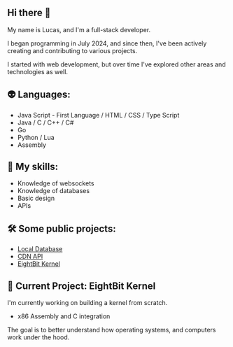 ## Hi there 👋

<p>My name is Lucas, and I'm a full-stack developer.</p>

<p>I began programming in July 2024, and since then, I've been actively creating and contributing to various projects.</p>

<p>I started with web development, but over time I've explored other areas and technologies as well.</p>

## 👽 Languages:
- Java Script - First Language / HTML / CSS / Type Script
- Java / C / C++ / C#
- Go
- Python / Lua
- Assembly

## 🚀 My skills:
- Knowledge of websockets
- Knowledge of databases
- Basic design
- APIs

## 🛠️ Some public projects:
- [Local Database](https://github.com/jerious1337/LocalDatabase)
- [CDN API](https://github.com/jerious1337/CDNServiceApi)
- [EightBit Kernel](https://github.com/jerious1337/EightBit)
  
## 🧠 Current Project: EightBit Kernel

<p>I'm currently working on building a kernel from scratch.</p>

- x86 Assembly and C integration

<p>The goal is to better understand how operating systems, and computers work under the hood.</p>
